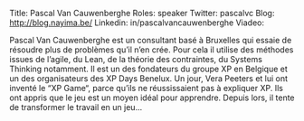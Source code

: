 Title: Pascal Van Cauwenberghe
Roles: speaker
Twitter: pascalvc
Blog: http://blog.nayima.be/
Linkedin: in/pascalvancauwenberghe
Viadeo: 

Pascal Van Cauwenberghe est un consultant basé à Bruxelles qui essaie de résoudre plus de problèmes qu’il n’en crée. Pour cela il utilise des méthodes issues de l’agile, du Lean, de la théorie des contraintes, du Systems Thinking notamment.
Il est un des fondateurs du groupe XP en Belgique et un des organisateurs des XP Days Benelux. Un jour, Vera Peeters et lui ont inventé le “XP Game“, parce qu’ils ne réussissaient pas à expliquer XP. Ils ont appris que le jeu est un moyen idéal pour apprendre. Depuis lors, il tente de transformer le travail en un jeu...
